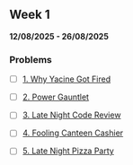 ## Week 1

**12/08/2025 - 26/08/2025**

### Problems
- [ ] [1. Why Yacine Got Fired](./1.%20Why%20Yacine%20Got%20Fired/README.md)
- [ ] [2. Power Gauntlet](./2.%20Power%20Gauntlet/README.md)
- [ ] [3. Late Night Code Review](./3.%20Late%20Night%20Code%20Review/README.md)
- [ ] [4. Fooling Canteen Cashier](./4.%20Fooling%20Canteen%20Cashier/README.md)
- [ ] [5. Late Night Pizza Party](./5.%20Late%20Night%20Pizza%20Party/README.md)



